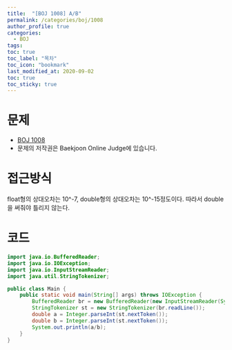 ```yaml
---
title:  "[BOJ 1008] A/B"
permalink: /categories/boj/1008
author_profile: true
categories:
  - BOJ
tags:
toc: true
toc_label: "목차"
toc_icon: "bookmark"
last_modified_at: 2020-09-02
toc: true
toc_sticky: true
---
```

# 문제
* [BOJ 1008](https://www.acmicpc.net/problem/1008)
* 문제의 저작권은 Baekjoon Online Judge에 있습니다.  

# 접근방식 
float형의 상대오차는 10^-7, double형의 상대오차는 10^-15정도이다. 따라서 double을 써줘야 틀리지 않는다.

# 코드
```java
import java.io.BufferedReader;
import java.io.IOException;
import java.io.InputStreamReader;
import java.util.StringTokenizer;

public class Main {
	public static void main(String[] args) throws IOException {
		BufferedReader br = new BufferedReader(new InputStreamReader(System.in));
		StringTokenizer st = new StringTokenizer(br.readLine());
		double a = Integer.parseInt(st.nextToken());
		double b = Integer.parseInt(st.nextToken());
		System.out.println(a/b);
	}
}
```